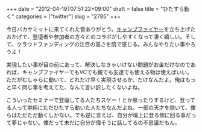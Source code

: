 +++
date = "2012-04-19T07:51:22+09:00"
draft = false
title = "ひたすら動く"
categories = ["twitter"]
slug = "2785"
+++

今日バカサミットに来てくれた皆ありがとう。<a href="http://camp-fire.jp/" target="_blank">キャンプファイヤー</a>を立ち上げたおかげで、登壇者や参加者の方々とのコラボがしやすくなって凄く嬉しい。そして、クラウドファンディングの注目の高さを肌で感じる。みんなやりたい事やろうよ！

実現したい事が目の前にあって、解決しなきゃいけない問題がお金だけなのであれば、キャンプファイヤーでもVCでも親でも友達でも使える物は使えばいい。ただがむしゃらに動いて、どれだけ早く実現させるか、だけなんだよ。俺はもっと早く同じ事を考えてた、なんて言い訳したくないよね。

こういったセミナーで登壇してる人たちスゲー！とか思ったりするけど、登ってる人って単純にただひたすら動いた人たちなんだよね。一部の天才を除いて、僕らはただただ動くしかない。でも逆に言えば、自分が壇上に登る側に回る事だって夢じゃない。僕だって未だに自分が偉そうに話してるの不思議だもん。
